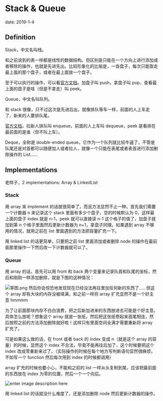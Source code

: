 # Stack & Queue

date: 2019-1-4

## Definition

Stack，中文名叫栈。

和之前说到的表一样都是线性的数据结构。但区别是只能在一个方向上进行添加或者移除的操作，也就是先进先出。比较形象化的比喻是，一沓盘子，每次只能取走最上面的那个盘子，或者在最上面放一个盘子。

至于可以执行的操作，可以看[官方文档](https://docs.oracle.com/javase/7/docs/api/java/util/Stack.html)。加盘子叫 push，拿盘子叫 pop，查看最上面的盘子是啥（但是不拿走）叫 peek。

Queue，中文名叫队列。

和 stack 很像，只不过这次是先进后出，就像排队等车一样，前面的人上车走了，新来的人要排队尾。

[官方文档](https://docs.oracle.com/javase/7/docs/api/java/util/Queue.html)，拉新人排队叫 enqueue，前面的人上车叫 dequeue，peek 是看排在最前面的是谁（但不叫上车）。

Deque，全称是 double-ended queue，它作为一个队列就比较牛逼了，不管是队尾还是对首都可以随便加人或者拉人，就像一个只能在表尾或者表首进行添加删除操作的 List……

## Implementations

老样子，2 implementations: Array & LinkedList

### Stack

用 array 来 implement 的话就很简单了，而且方法显然不止一种。首先我们需要一个计数器 n 来记录这个 stack 里面有多少个盘子，空的时候默认为 0，这样最上面的盘子 index 就是 n-1，peek 就可以直接读 n-1 这个格子的值了，加盘子就加到第 n 个格子里面然后更新计数器为 n+1，拿盘子同理。如果遇到 array 不够用的情况，就用之前在 list 里面遇到的方法把容量扩充一下。

用 linked list 的话更简单，只要把之前 list 里面添加或者删除 node 的操作在最前面那里操作一下然后改一下计数器就可以了。

### Queue

用 array 的话，首先可以用 front 和 back 两个变量来记录队首和队尾的坐标，然后和刚刚一样添加删除，就是下图的这种情况：

![草图.png](https://i.loli.net/2019/01/05/5c3006700c652.png)
然后你会惊恐地发现现在已经没法再往里加任何新的东西了……但这个 array 却有大块的内存没被填满，和之前一样将 array 扩充显然不是一个好主意 hmmmm

为了让前面那块内存不白白浪费，把之后新加进来的东西放进去可能是个好主意。具体怎么放呢？想象这个 array 就是一张纸，然后把这张纸卷起来首尾相连，然后按照之前的方法添加删除就好啦！这样只有里面空间全满才需要重新将 array 扩充了。

可是如果这么做的话，在 front 或者 back 的 index 变成 n（就是这个 array 的容量）的时候，显然这个 index 不合法，毕竟不能再往后加了，这个时候要把这个 index 改成零重新来过了。（实际操作的时候在每个地方写判断语句显然很麻烦，不如写一个 function 然后每次用到 index 的时候都调用）

array 扩充的时候也要小心，不能和之前的 list 一样从头复制到尾，应该把最前面的东西放在 index 为零的位置，然后一个一个向后。

![enter image description here](https://i.loli.net/2019/01/05/5c300de927fbe.png)

用 linked list 的话就没什么难度了，还是添加删除 node 然后更新计数器的操作。
